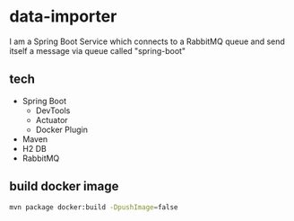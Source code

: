 # data-importer

I am a Spring Boot Service which connects to a RabbitMQ queue and send itself a message via queue called "spring-boot"

## tech

- Spring Boot
  - DevTools
  - Actuator
  - Docker Plugin
- Maven
- H2 DB
- RabbitMQ

## build docker image
```bash
mvn package docker:build -DpushImage=false
```
